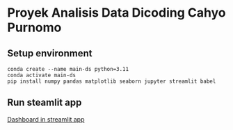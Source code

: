 # Proyek Analisis Data Dicoding Cahyo Purnomo


## Setup environment
```
conda create --name main-ds python=3.11
conda activate main-ds
pip install numpy pandas matplotlib seaborn jupyter streamlit babel
```

## Run steamlit app

[Dashboard in streamlit app](https://cahyo-purnomo.streamlit.app/)

